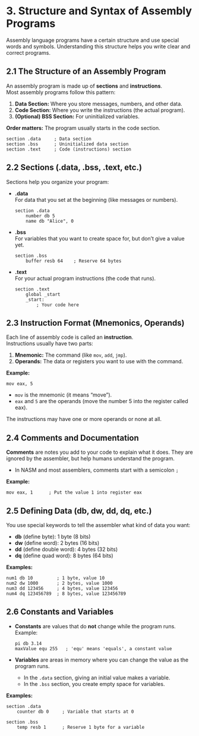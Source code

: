 # 3. Structure and Syntax of Assembly Programs

Assembly language programs have a certain structure and use special words and symbols. Understanding this structure helps you write clear and correct programs.

## 2.1 The Structure of an Assembly Program

An assembly program is made up of **sections** and **instructions**.  
Most assembly programs follow this pattern:

1. **Data Section:** Where you store messages, numbers, and other data.
2. **Code Section:** Where you write the instructions (the actual program).
3. **(Optional) BSS Section:** For uninitialized variables.

**Order matters:** The program usually starts in the code section.

```assembly
section .data     ; Data section
section .bss      ; Uninitialized data section
section .text     ; Code (instructions) section
```


## 2.2 Sections (.data, .bss, .text, etc.)

Sections help you organize your program:

- **.data**  
  For data that you set at the beginning (like messages or numbers).
  ```assembly
  section .data
      number db 5
      name db "Alice", 0
  ```

- **.bss**  
  For variables that you want to create space for, but don’t give a value yet.
  ```assembly
  section .bss
      buffer resb 64    ; Reserve 64 bytes
  ```

- **.text**  
  For your actual program instructions (the code that runs).
  ```assembly
  section .text
      global _start
      _start:
          ; Your code here
  ```


## 2.3 Instruction Format (Mnemonics, Operands)

Each line of assembly code is called an **instruction**.  
Instructions usually have two parts:

1. **Mnemonic:** The command (like `mov`, `add`, `jmp`).
2. **Operands:** The data or registers you want to use with the command.

**Example:**  
```assembly
mov eax, 5
```
- `mov` is the mnemonic (it means “move”).
- `eax` and `5` are the operands (move the number 5 into the register called eax).

The instructions may have one or more operands or none at all.


## 2.4 Comments and Documentation

**Comments** are notes you add to your code to explain what it does. They are ignored by the assembler, but help humans understand the program.

- In NASM and most assemblers, comments start with a semicolon `;`

**Example:**
```assembly
mov eax, 1      ; Put the value 1 into register eax
```


## 2.5 Defining Data (db, dw, dd, dq, etc.)

You use special keywords to tell the assembler what kind of data you want:

- **db** (define byte): 1 byte (8 bits)
- **dw** (define word): 2 bytes (16 bits)
- **dd** (define double word): 4 bytes (32 bits)
- **dq** (define quad word): 8 bytes (64 bits)

**Examples:**
```assembly
num1 db 10         ; 1 byte, value 10
num2 dw 1000       ; 2 bytes, value 1000
num3 dd 123456     ; 4 bytes, value 123456
num4 dq 123456789  ; 8 bytes, value 123456789
```


## 2.6 Constants and Variables

- **Constants** are values that do **not** change while the program runs.  
  Example:  
  ```assembly
  pi db 3.14
  maxValue equ 255   ; 'equ' means 'equals', a constant value
  ```

- **Variables** are areas in memory where you can change the value as the program runs.
  - In the `.data` section, giving an initial value makes a variable.
  - In the `.bss` section, you create empty space for variables.

**Examples:**
```assembly
section .data
    counter db 0     ; Variable that starts at 0

section .bss
    temp resb 1      ; Reserve 1 byte for a variable
```
